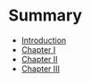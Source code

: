 # Summary

* [Introduction](README.md)
* [Chapter I](introduction_to_reinforcement_learning.md)
* [Chapter II](PartOne.md)
* [Chapter III](chapter3.md)
